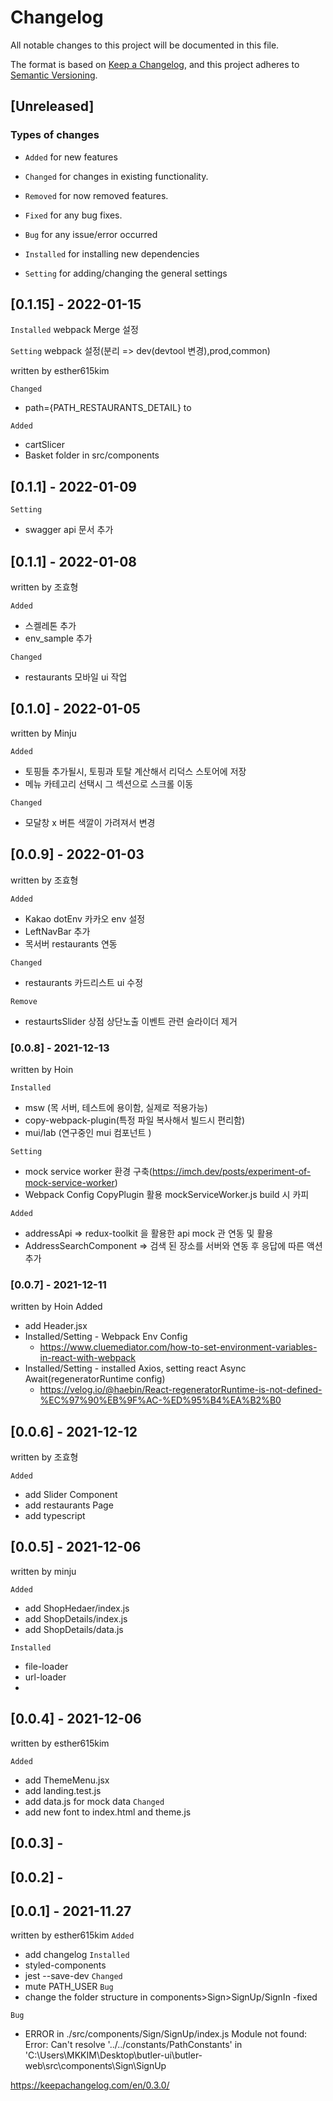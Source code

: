 # Changelog

All notable changes to this project will be documented in this file.

The format is based on [Keep a Changelog](https://keepachangelog.com/en/1.0.0/),
and this project adheres to [Semantic Versioning](https://semver.org/spec/v2.0.0.html).

## [Unreleased]

### Types of changes

- `Added` for new features
- `Changed` for changes in existing functionality.
- `Removed` for now removed features.
- `Fixed` for any bug fixes.

- `Bug` for any issue/error occurred
- `Installed` for installing new dependencies
- `Setting` for adding/changing the general settings


## [0.1.15] - 2022-01-15
`Installed` webpack Merge 설정

`Setting` webpack 설정(분리 => dev(devtool 변경),prod,common)

written by esther615kim

 `Changed`
- path={PATH_RESTAURANTS_DETAIL} to <StorePage />

`Added`
- cartSlicer
- Basket folder in src/components

## [0.1.1] - 2022-01-09
`Setting`
 - swagger api 문서 추가

## [0.1.1] - 2022-01-08

written by 조효형

`Added`
- 스켈레톤 추가
- env_sample 추가

`Changed`
- restaurants 모바일 ui 작업

## [0.1.0] - 2022-01-05

written by Minju

`Added`

- 토핑들 추가될시, 토핑과 토탈 계산해서 리덕스 스토어에 저장
- 메뉴 카테고리 선택시 그 섹션으로 스크롤 이동

`Changed`

- 모달창 x 버튼 색깔이 가려져서 변경

## [0.0.9] - 2022-01-03

written by 조효형

`Added`

- Kakao dotEnv 카카오 env 설정
- LeftNavBar 추가
- 목서버 restaurants 연동

`Changed`

- restaurants 카드리스트 ui 수정

`Remove`

- restaurtsSlider 상점 상단노출 이벤트 관련 슬라이더 제거

### [0.0.8] - 2021-12-13

written by Hoin

`Installed`

- msw (목 서버, 테스트에 용이함, 실제로 적용가능)
- copy-webpack-plugin(특정 파일 복사해서 빌드시 편리함)
- mui/lab (연구중인 mui 컴포넌트 )

`Setting`

- mock service worker 환경 구축(https://imch.dev/posts/experiment-of-mock-service-worker)
- Webpack Config CopyPlugin 활용 mockServiceWorker.js build 시 카피

`Added`

- addressApi => redux-toolkit 을 활용한 api mock 관 연동 및 활용
- AddressSearchComponent => 검색 된 장소를 서버와 연동 후 응답에 따른 액션 추가

### [0.0.7] - 2021-12-11

written by Hoin
Added

- add Header.jsx
- Installed/Setting - Webpack Env Config
  - https://www.cluemediator.com/how-to-set-environment-variables-in-react-with-webpack
- Installed/Setting - installed Axios, setting react Async Await(regeneratorRuntime config)
  - https://velog.io/@haebin/React-regeneratorRuntime-is-not-defined-%EC%97%90%EB%9F%AC-%ED%95%B4%EA%B2%B0

## [0.0.6] - 2021-12-12

written by 조효형

`Added`

- add Slider Component
- add restaurants Page
- add typescript

## [0.0.5] - 2021-12-06

written by minju

`Added`

- add ShopHedaer/index.js
- add ShopDetails/index.js
- add ShopDetails/data.js

`Installed`

- file-loader
- url-loader
-

## [0.0.4] - 2021-12-06

written by esther615kim

`Added`

- add ThemeMenu.jsx
- add landing.test.js
- add data.js for mock data
  `Changed`
- add new font to index.html and theme.js

## [0.0.3] -

## [0.0.2] -

## [0.0.1] - 2021-11.27

written by esther615kim
`Added`

- add changelog
  `Installed`
- styled-components
- jest --save-dev
  `Changed`
- mute PATH_USER `Bug`
- change the folder structure in components>Sign>SignUp/SignIn -fixed

`Bug`

- ERROR in ./src/components/Sign/SignUp/index.js
  Module not found: Error: Can't resolve '../../constants/PathConstants' in 'C:\Users\MKKIM\Desktop\butler-ui\butler-web\src\components\Sign\SignUp

https://keepachangelog.com/en/0.3.0/
